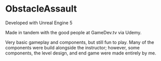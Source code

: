 # ObstacleAssault

Developed with Unreal Engine 5

Made in tandem with the good people at GameDev.tv via Udemy.

Very basic gameplay and components, but still fun to play. Many of the components were build alongside the instructor; however, some components, the level design, and end game were made entirely by me.
